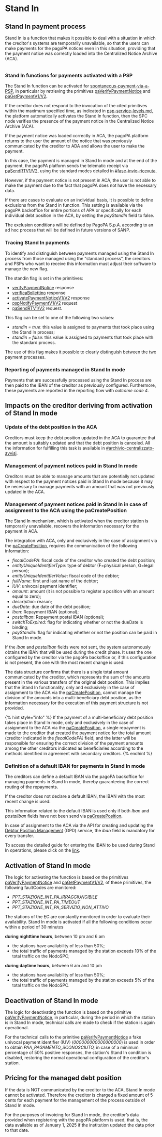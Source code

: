 # Stand In

## Stand In payment process

Stand In is a function that makes it possible to deal with a situation in which the creditor's systems are temporarily unavailable, so that the users can make payments for the pagoPA notices even in this situation, providing that the payment notice was correctly loaded into the Centralized Notice Archive (ACA).

<figure><img src="../../.gitbook/assets/image (53).png" alt=""><figcaption></figcaption></figure>

### Stand In functions for payments activated with a PSP

The Stand In function can be activated for [spontaneous-payment-via-a-PSP](../../use-cases/spontaneous-payment-via-a-PSP/ "mention"), in particular by retrieving the primitives [paVerifyPaymentNotice](../../appendices/primitive.md#pagetpayment) and [paGetPaymentV1/V2](../../appendices/primitive.md#pagetpayment-1).

If the creditor does not respond to the invocation of the cited primitives within the maximum specified time, as indicated in [psp-service-levels.md](../../appendices/quality-indicators-for-registered-entities/psp-service-levels.md "mention"), the platform automatically activates the Stand In function, then the SPC node verifies the presence of the payment notice in the Centralized Notice Archive (ACA).

If the payment notice was loaded correctly in ACA, the pagoPA platform returns to the user the amount of the notice that was previously communicated by the creditor to ADA and allows the user to make the payment.

In this case, the payment is managed in Stand In mode and at the end of the payment, the pagoPA platform sends the telematic receipt via [paSendRTV1/V2](../../appendices/primitive.md#pasendrt), using the standard modes detailed in [#fase-invio-ricevuta](../../creditor/integration-methods/integration-via-synchronous-api.md#fase-invio-ricevuta "mention").

However, if the payment notice is not present in ACA, the user is not able to make the payment due to the fact that pagoPA does not have the necessary data.

If there are cases to evaluate on an individual basis, it is possible to define exclusions from the Stand in function. This setting is available via the pagoPA backoffice for entire portions of APA or specifically for each individual debt position in the ACA, by setting the _payStandIn_ field to false.

The exclusion conditions will be defined by PagoPA S.p.A. according to an ad hoc process that will be defined in future versions of SANP.

### Tracing Stand In payments

To identify and distinguish between payments managed using the Stand In process from those managed using the “standard process”, the creditors and PSPs who want to receive this information must adjust their software to manage the new flag.

The standin flag is set in the primitives:

* [verifyPaymentNotice](../../appendices/primitive.md#verifypaymentnotice) response
* [verificaBollettino](../../appendices/primitive.md#verificabollettino) response
* [activatePaymentNoticeV1/V2](../../appendices/primitive.md#activatepaymentnotice) response
* [pspNotifyPaymentV1/V2](../../appendices/primitive.md#pspnotifypayment) request
* [paSendRTV1/V2](../../appendices/primitive.md#pasendrt) request.

This flag can be set to one of the following two values:

* _standin = true_: this value is assigned to payments that took place using the Stand In process;
* _standin = false_: this value is assigned to payments that took place with the standard process.

The use of this flag makes it possible to clearly distinguish between the two payment processes.

### Reporting of payments managed in Stand In mode

Payments that are successfully processed using the Stand In process are then paid to the IBAN of the creditor as previously configured. Furthermore, these payments are reported in the reporting flow with _outcome code 4_.

## Impacts on the creditor deriving from activation of Stand In mode

### Update of the debt position in the ACA

Creditors must keep the debt position updated in the ACA to guarantee that the amount is suitably updated and that the debt position is canceled. All the information for fulfilling this task is available in [#archivio-centralizzato-avvisi](../../creditor/integration-methods/integration-via-synchronous-api.md#archivio-centralizzato-avvisi "mention").

### Management of payment notices paid in Stand In mode

Creditors must be able to manage amounts that are potentially not updated with respect to the payment notices paid in Stand In mode because it may be necessary to manage payments with an amount that was not previously updated in the ACA.

### Management of payment notices paid in Stand In in case of assignment to the ACA using the paCreatePosition

The Stand In mechanism, which is activated when the creditor station is temporarily unavailable, recovers the information necessary for the payment in ACA.

The integration with ACA, only and exclusively in the case of assignment via the [paCreatePosition](../../appendices/primitive.md#pacreateposition), requires the communication of the following information:

* _fiscalCodePA_: fiscal code of the creditor who created the debt position;
* _entityUniqueIdentifierType_: type of debtor (F=physical person, G=legal person);
* _entityUniqueIdentifierValue_: fiscal code of the debtor;
* _fullName_: first and last name of the debtor;
* _IUV_: univocal payment identifier;
* _amount_: amount (it is not possible to register a position with an amount equal to zero);
* _description_: reason;
* _dueDate_: due date of the debt position;
* _Iban_: Repayment IBAN (optional);
* _postalIban_: Repayment postal IBAN (optional);
* _switchToExpired_: flag for indicating whether or not the dueDate is binding;
* _payStandIn_: flag for indicating whether or not the position can be paid in Stand In mode.

If the _Iban_ and _postalIban_ fields were not sent, the system autonomously obtains the IBAN that will be used during the credit phase. It uses the one configured by the creditor via the pagoPa backoffice or, if this configuration is not present, the one with the most recent change is used.

The data structure confirms that there is a single total amount communicated by the creditor, which represents the sum of the amounts present in the various transfers of the original debt position. This implies that the Stand In functionality, only and exclusively in the case of assignment to the ACA via the [paCreatePosition](../../appendices/primitive.md#pacreateposition), cannot manage the division of the amounts into a multi-beneficiary debt position, as the information necessary for the execution of this payment structure is not provided.

{% hint style="info" %} If the payment of a multi-beneficiary debt position takes place in Stand In mode, only and exclusively in the case of assignment to the ACA via the [paCreatePosition](../../appendices/primitive.md#pacreateposition), a single repayment is made to the creditor that created the payment notice for the total amount (creditor indicated in the _fiscalCodePA)_ field, and the latter will be responsible for ensuring the correct division of the payment amounts among the other creditors indicated as beneficiaries according to the methods identified in agreement with secondary creditors. {% endhint %}

### Definition of a default IBAN for payments in Stand In mode

The creditors can define a default IBAN via the pagoPA backoffice for managing payments in Stand In mode, thereby guaranteeing the correct routing of the repayments.

If the creditor does not declare a default IBAN, the IBAN with the most recent change is used.

This information related to the default IBAN is used only if both _Iban_ and _postalIban_ fields have not been send via [paCreatePosition](../../appendices/primitive.md#pacreateposition).

In case of assignment to the ACA via the API for creating and updating the [Debtor Position Management](../../appendices/debt-positions/available-operations.md#creazione-di-una-posizione-debitoria) (GPD) service, the _iban_ field is mandatory for every transfer.

To access the detailed guide for entering the IBAN to be used during Stand In operations, please click on the [ link](https://docs.pagopa.it/manuale-back-office-pagopa/).

## **Activation of Stand In mode**

The logic for activating the function is based on the primitives [paVerifyPaymentNotice](../../appendices/primitive.md#pagetpayment) and [paGetPaymentV1/V2](../../appendices/primitive.md#pagetpayment-1), of these primitives, the following faultCodes are monitored:

* _PPT\_STAZIONE\_INT\_PA\_IRRAGGIUNGIBILE_
* _PPT\_STAZIONE\_INT\_PA\_TIMEOUT_
* _PPT\_STAZIONE\_INT\_PA\_SERVIZIO\_NON\_ATTIVO_

The stations of the EC are constantly monitored in order to evaluate their availability. Stand In mode is activated if all the following conditions occur within a period of 30 minutes

**during nighttime hours**, between 10 pm and 6 am

* the stations have availability of less than 50%;
* the total traffic of payments managed by the station exceeds 10% of the total traffic on the NodoSPC;

**during daytime hours**, between 6 am and 10 pm

* the stations have availability of less than 50%;
* the total traffic of payments managed by the station exceeds 5% of the total traffic on the NodoSPC.

## **Deactivation of Stand In mode**

The logic for deactivating the function is based on the primitive [paVerifyPaymentNotice](../../appendices/primitive.md#pagetpayment), in particular, during the period in which the station is in Stand In mode, technical calls are made to check if the station is again operational.

For the technical calls to the primitive [paVerifyPaymentNotice](../../appendices/primitive.md#pagetpayment) a fake univocal payment identifier (IUV) (_000000000000000000_) is used in order to obtain _PAA\_PAGAMENTO\_SCONOSCIUTO,_ in case of a minimum percentage of 50% positive responses, the station's Stand In condition is disabled, restoring the normal operational configuration of the creditor's station.

## **Pricing for the managed debt position**

If the data is NOT communicated by the creditor to the ACA, Stand In mode cannot be activated. Therefore the creditor is charged a fixed amount of 5 cents for each payment for the management of the process outside of Stand In mode.

For the purposes of invoicing for Stand In mode, the creditor’s data provided when registering with the pagoPA platform is used, that is, the data available as of January 1, 2025 if the institution updated the data prior to that date.